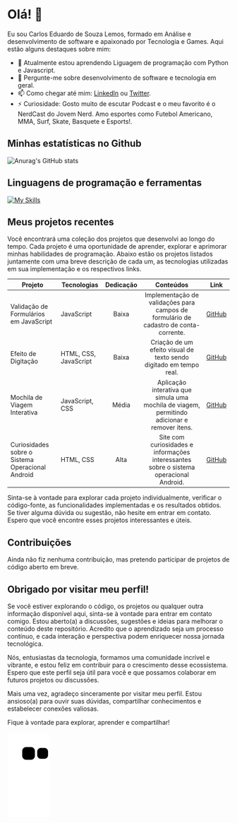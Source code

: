 # Olá! 👋

Eu sou Carlos Eduardo de Souza Lemos, formado em Análise e desenvolvimento de software e apaixonado por Tecnologia e Games. Aqui estão alguns destaques sobre mim:

- 🌱 Atualmente estou aprendendo Liguagem de programação com Python e Javascript.
- 💬 Pergunte-me sobre desenvolvimento de software e tecnologia em geral.
- 📫 Como chegar até mim: [LinkedIn](https://www.linkedin.com/in/carlos-eduardo-de-souza-lemos) ou [Twitter](https://twitter.com/Kadu_Karlinhos).
- ⚡ Curiosidade: Gosto muito de escutar Podcast e o meu favorito é o NerdCast do Jovem Nerd. Amo esportes como Futebol Americano, MMA, Surf, Skate, Basquete e Esports!.

## Minhas estatísticas no Github

![Anurag's GitHub stats](https://github-readme-stats.vercel.app/api?username=CarlosEduardoLemos&show_icons=true&theme=transparent)

## Linguagens de programação e ferramentas

[![My Skills](https://skillicons.dev/icons?i=py,java,js,html,css,git,github,linux,vscode)](https://skillicons.dev)

## Meus projetos recentes

Você encontrará uma coleção dos projetos que desenvolvi ao longo do tempo. Cada projeto é uma oportunidade de aprender, explorar e aprimorar minhas habilidades de programação. Abaixo estão os projetos listados juntamente com uma breve descrição de cada um, as tecnologias utilizadas em sua implementação e os respectivos links.

| Projeto | Tecnologias | Dedicação | Conteúdos | Link |
| ------- | ----------- | :-------: | :-------: | ---- |
| Validação de Formulários em JavaScript | JavaScript | Baixa | Implementação de validações para campos de formulário de cadastro de conta-corrente. | [GitHub](https://github.com/CarlosEduardoLemos/JS-Validando-Formularios) |
| Efeito de Digitação | HTML, CSS, JavaScript | Baixa | Criação de um efeito visual de texto sendo digitado em tempo real. | [GitHub](https://github.com/CarlosEduardoLemos/Efeito_Digitando) |
| Mochila de Viagem Interativa | JavaScript, CSS | Média | Aplicação interativa que simula uma mochila de viagem, permitindo adicionar e remover itens. | [GitHub](https://github.com/CarlosEduardoLemos/Mochila_De_Viagem) |
| Curiosidades sobre o Sistema Operacional Android | HTML, CSS | Alta | Site com curiosidades e informações interessantes sobre o sistema operacional Android. | [GitHub](https://github.com/CarlosEduardoLemos/projeto-android) |

Sinta-se à vontade para explorar cada projeto individualmente, verificar o código-fonte, as funcionalidades implementadas e os resultados obtidos. Se tiver alguma dúvida ou sugestão, não hesite em entrar em contato. Espero que você encontre esses projetos interessantes e úteis. 

## Contribuições

Ainda não fiz nenhuma contribuição, mas pretendo participar de projetos de código aberto em breve.

## Obrigado por visitar meu perfil!

Se você estiver explorando o código, os projetos ou qualquer outra informação disponível aqui, sinta-se à vontade para entrar em contato comigo. Estou aberto(a) a discussões, sugestões e ideias para melhorar o conteúdo deste repositório. Acredito que o aprendizado seja um processo contínuo, e cada interação e perspectiva podem enriquecer nossa jornada tecnológica.

Nós, entusiastas da tecnologia, formamos uma comunidade incrível e vibrante, e estou feliz em contribuir para o crescimento desse ecossistema. Espero que este perfil seja útil para você e que possamos colaborar em futuros projetos ou discussões.

Mais uma vez, agradeço sinceramente por visitar meu perfil. Estou ansioso(a) para ouvir suas dúvidas, compartilhar conhecimentos e estabelecer conexões valiosas.

Fique à vontade para explorar, aprender e compartilhar!

![Snake animation](https://github.com/CarlosEduardoLemos/CarlosEduardoLemos/blob/output/github-contribution-grid-snake.svg)
